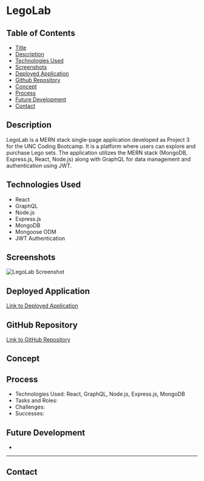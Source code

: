 # LegoLab

## Table of Contents

- [Title](#title)
- [Description](#description)
- [Technologies Used](#technologies-used)
- [Screenshots](#screenshots)
- [Deployed Application](#deployed-application)
- [Github Repository](#github-repository)
- [Concept](#concept)
- [Process](#process)
- [Future Development](#future-development)
- [Contact](#contact)

## Description
LegoLab is a MERN stack single-page application developed as Project 3 for the UNC Coding Bootcamp. It is a platform where users can explore and purchase Lego sets. The application utilizes the MERN stack (MongoDB, Express.js, React, Node.js) along with GraphQL for data management and authentication using JWT. 

## Technologies Used
- React
- GraphQL
- Node.js
- Express.js
- MongoDB
- Mongoose ODM
- JWT Authentication

## Screenshots
![LegoLab Screenshot]()

## Deployed Application
[Link to Deployed Application]()

## GitHub Repository
[Link to GitHub Repository](https://github.com/concentratedcreatives/LegoLab)

## Concept


## Process
- Technologies Used: React, GraphQL, Node.js, Express.js, MongoDB
- Tasks and Roles:
- Challenges:
- Successes:

## Future Development
-

---

## Contact
